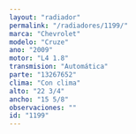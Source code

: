 ```yaml
---
layout: "radiador"
permalink: "/radiadores/1199/"
marca: "Chevrolet"
modelo: "Cruze"
ano: "2009"
motor: "L4 1.8"
transmision: "Automática"
parte: "13267652"
clima: "Con clima"
alto: "22 3/4"
ancho: "15 5/8"
observaciones: ""
id: "1199"
---
```


